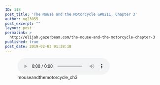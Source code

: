 ```yaml
---
ID: 118
post_title: 'The Mouse and the Motorcycle &#8211; Chapter 3'
author: ng23055
post_excerpt: ""
layout: post
permalink: >
  http://elijah.gazerbeam.com/the-mouse-and-the-motorcycle-chapter-3
published: true
post_date: 2019-02-03 01:38:18
---
```

<!-- wp:podcasting/podcast {"id":119} -->
<figure class="wp-block-podcasting-podcast podcast-119"><audio controls src="http://elijah.gazerbeam.com/wp-content/uploads/2019/02/mouseandthemotorcycle_ch3.mp3"></audio><figcaption>mouseandthemotorcycle_ch3</figcaption></figure>
<!-- /wp:podcasting/podcast -->